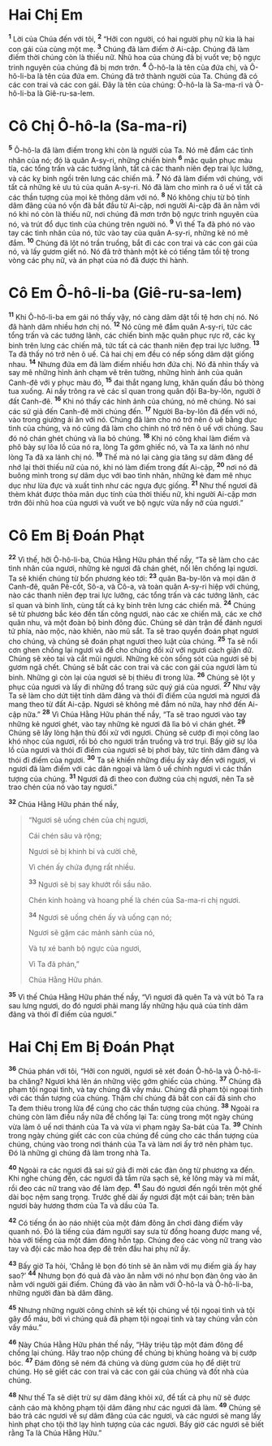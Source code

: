 # Hai Chị Em
<sup><b>1</b></sup> Lời của Chúa đến với tôi, <sup><b>2</b></sup> “Hỡi con người, có hai người phụ nữ kia là hai con gái của cùng một mẹ. <sup><b>3</b></sup> Chúng đã làm điếm ở Ai-cập. Chúng đã làm điếm thời chúng còn là thiếu nữ. Nhũ hoa của chúng đã bị vuốt ve; bộ ngực trinh nguyên của chúng đã bị mơn trớn. <sup><b>4</b></sup> Ô-hô-la là tên của đứa chị, và Ô-hô-li-ba là tên của đứa em. Chúng đã trở thành người của Ta. Chúng đã có các con trai và các con gái. Ðây là tên của chúng: Ô-hô-la là Sa-ma-ri và Ô-hô-li-ba là Giê-ru-sa-lem.


# Cô Chị Ô-hô-la (Sa-ma-ri)
<sup><b>5</b></sup> Ô-hô-la đã làm điếm trong khi còn là người của Ta. Nó mê đắm các tình nhân của nó; đó là quân A-sy-ri, những chiến binh <sup><b>6</b></sup> mặc quân phục màu tía, các tổng trấn và các tướng lãnh, tất cả các thanh niên đẹp trai lực lưỡng, và các kỵ binh ngồi trên lưng các chiến mã. <sup><b>7</b></sup> Nó đã làm điếm với chúng, với tất cả những kẻ ưu tú của quân A-sy-ri. Nó đã làm cho mình ra ô uế vì tất cả các thần tượng của mọi kẻ thông dâm với nó. <sup><b>8</b></sup> Nó không chịu từ bỏ tính dâm đãng của nó vốn đã bắt đầu từ Ai-cập, nơi người Ai-cập đã ăn nằm với nó khi nó còn là thiếu nữ, nơi chúng đã mơn trớn bộ ngực trinh nguyên của nó, và trút đổ dục tình của chúng trên người nó. <sup><b>9</b></sup> Vì thế Ta đã phó nó vào tay các tình nhân của nó, tức vào tay của quân A-sy-ri, những kẻ nó mê đắm. <sup><b>10</b></sup> Chúng đã lột nó trần truồng, bắt đi các con trai và các con gái của nó, và lấy gươm giết nó. Nó đã trở thành một kẻ có tiếng tăm tồi tệ trong vòng các phụ nữ, và án phạt của nó đã được thi hành.


# Cô Em Ô-hô-li-ba (Giê-ru-sa-lem)
<sup><b>11</b></sup> Khi Ô-hô-li-ba em gái nó thấy vậy, nó càng dâm dật tồi tệ hơn chị nó. Nó đã hành dâm nhiều hơn chị nó. <sup><b>12</b></sup> Nó cũng mê đắm quân A-sy-ri, tức các tổng trấn và các tướng lãnh, các chiến binh mặc quân phục rực rỡ, các kỵ binh trên lưng các chiến mã, tức tất cả các thanh niên đẹp trai lực lưỡng. <sup><b>13</b></sup> Ta đã thấy nó trở nên ô uế. Cả hai chị em đều có nếp sống dâm dật giống nhau. <sup><b>14</b></sup> Nhưng đứa em đã làm điếm nhiều hơn đứa chị. Nó đã nhìn thấy và say mê những hình ảnh chạm vẽ trên tường, những hình ảnh của quân Canh-đê với y phục màu đỏ, <sup><b>15</b></sup> đai thắt ngang lưng, khăn quấn đầu bỏ thòng tua xuống. Ai nấy trông ra vẻ các sĩ quan trong quân đội Ba-by-lôn, người ở đất Canh-đê. <sup><b>16</b></sup> Khi nó thấy các hình ảnh của chúng, nó mê chúng. Nó sai các sứ giả đến Canh-đê mời chúng đến. <sup><b>17</b></sup> Người Ba-by-lôn đã đến với nó, vào trong giường ái ân với nó. Chúng đã làm cho nó trở nên ô uế bằng dục tình của chúng, và nó cũng đã làm cho chính nó trở nên ô uế với chúng. Sau đó nó chán ghét chúng và lìa bỏ chúng. <sup><b>18</b></sup> Khi nó công khai làm điếm và phô bày sự lõa lồ của nó ra, lòng Ta gớm ghiếc nó, và Ta xa lánh nó như lòng Ta đã xa lánh chị nó. <sup><b>19</b></sup> Thế mà nó lại càng gia tăng sự dâm đãng để nhớ lại thời thiếu nữ của nó, khi nó làm điếm trong đất Ai-cập, <sup><b>20</b></sup> nơi nó đã buông mình trong sự dâm dục với bao tình nhân, những kẻ đam mê nhục dục như lừa đực và xuất tinh như các ngựa đực giống. <sup><b>21</b></sup> Như thế ngươi đã thèm khát được thỏa mãn dục tính của thời thiếu nữ, khi người Ai-cập mơn trớn đôi nhũ hoa của ngươi và vuốt ve bộ ngực vừa nẩy nở của ngươi.”


# Cô Em Bị Ðoán Phạt
<sup><b>22</b></sup> Vì thế, hỡi Ô-hô-li-ba, Chúa Hằng Hữu phán thế nầy, “Ta sẽ làm cho các tình nhân của ngươi, những kẻ ngươi đã chán ghét, nổi lên chống lại ngươi. Ta sẽ khiến chúng từ bốn phương kéo tới: <sup><b>23</b></sup> quân Ba-by-lôn và mọi dân ở Canh-đê, quân Pê-cốt, Sô-a, và Cô-a, và toàn quân A-sy-ri hiệp với chúng, nào các thanh niên đẹp trai lực lưỡng, các tổng trấn và các tướng lãnh, các sĩ quan và binh lính, cùng tất cả kỵ binh trên lưng các chiến mã. <sup><b>24</b></sup> Chúng sẽ từ phương bắc kéo đến tấn công ngươi, nào các xe chiến mã, các xe chở quân nhu, và một đoàn bộ binh đông đúc. Chúng sẽ dàn trận để đánh ngươi tứ phía, nào mộc, nào khiên, nào mũ sắt. Ta sẽ trao quyền đoán phạt ngươi cho chúng, và chúng sẽ đoán phạt ngươi theo luật của chúng. <sup><b>25</b></sup> Ta sẽ nổi cơn ghen chống lại ngươi và để cho chúng đối xử với ngươi cách giận dữ. Chúng sẽ xẻo tai và cắt mũi ngươi. Những kẻ còn sống sót của ngươi sẽ bị gươm ngã chết. Chúng sẽ bắt các con trai và các con gái của ngươi làm tù binh. Những gì còn lại của ngươi sẽ bị thiêu đi trong lửa. <sup><b>26</b></sup> Chúng sẽ lột y phục của ngươi và lấy đi những đồ trang sức quý giá của ngươi. <sup><b>27</b></sup> Như vậy Ta sẽ làm cho dứt tiệt tính dâm đãng và thói đĩ điếm của ngươi mà ngươi đã mang theo từ đất Ai-cập. Ngươi sẽ không mê đắm nó nữa, hay nhớ đến Ai-cập nữa.” <sup><b>28</b></sup> Vì Chúa Hằng Hữu phán thế nầy, “Ta sẽ trao ngươi vào tay những kẻ ngươi ghét, vào tay những kẻ ngươi đã lìa bỏ vì chán ghét. <sup><b>29</b></sup> Chúng sẽ lấy lòng hận thù đối xử với ngươi. Chúng sẽ cướp đi mọi công lao khó nhọc của ngươi, rồi bỏ cho ngươi trần truồng và trơ trụi. Bấy giờ sự lõa lồ của ngươi và thói đĩ điếm của ngươi sẽ bị phơi bày, tức tính dâm đãng và thói đĩ điếm của ngươi. <sup><b>30</b></sup> Ta sẽ khiến những điều ấy xảy đến với ngươi, vì ngươi đã làm điếm với các dân ngoại và làm ô uế chính ngươi vì các thần tượng của chúng. <sup><b>31</b></sup> Ngươi đã đi theo con đường của chị ngươi, nên Ta sẽ trao chén của nó vào tay ngươi.”

<sup><b>32</b></sup> Chúa Hằng Hữu phán thế nầy,


> “Ngươi sẽ uống chén của chị ngươi,
> 
> Cái chén sâu và rộng;
> 
> Ngươi sẽ bị khinh bỉ và cười chê,
> 
> Vì chén ấy chứa đựng rất nhiều.
> 
> <sup><b>33</b></sup> Ngươi sẽ bị say khướt rồi sầu não.
> 
> Chén kinh hoàng và hoang phế là chén của Sa-ma-ri chị ngươi.
> 
> <sup><b>34</b></sup> Ngươi sẽ uống chén ấy và uống cạn nó;
> 
> Ngươi sẽ gặm các mảnh sành của nó,
> 
> Và tự xé banh bộ ngực của ngươi,
> 
> Vì Ta đã phán,”
> 
> Chúa Hằng Hữu phán.
>

<sup><b>35</b></sup> Vì thế Chúa Hằng Hữu phán thế nầy, “Vì ngươi đã quên Ta và vứt bỏ Ta ra sau lưng ngươi, do đó ngươi phải mang lấy những hậu quả của tính dâm đãng và thói đĩ điếm của ngươi.”


# Hai Chị Em Bị Ðoán Phạt
<sup><b>36</b></sup> Chúa phán với tôi, “Hỡi con người, ngươi sẽ xét đoán Ô-hô-la và Ô-hô-li-ba chăng? Ngươi khá lên án những việc gớm ghiếc của chúng. <sup><b>37</b></sup> Chúng đã phạm tội ngoại tình, và tay chúng đã vấy máu. Chúng đã phạm tội ngoại tình với các thần tượng của chúng. Thậm chí chúng đã bắt con cái đã sinh cho Ta đem thiêu trong lửa để cúng cho các thần tượng của chúng. <sup><b>38</b></sup> Ngoài ra chúng còn làm điều nầy nữa để chống lại Ta: cùng trong một ngày chúng vừa làm ô uế nơi thánh của Ta và vừa vi phạm ngày Sa-bát của Ta. <sup><b>39</b></sup> Chính trong ngày chúng giết các con của chúng để cúng cho các thần tượng của chúng, chúng vào trong nơi thánh của Ta và làm nơi ấy trở nên phàm tục. Ðó là những gì chúng đã làm trong nhà Ta.

<sup><b>40</b></sup> Ngoài ra các ngươi đã sai sứ giả đi mời các đàn ông từ phương xa đến. Khi nghe chúng đến, các ngươi đã tắm rửa sạch sẽ, kẻ lông mày và mí mắt, rồi đeo các nữ trang vào để làm đẹp. <sup><b>41</b></sup> Sau đó ngươi đến ngồi trên một ghế dài bọc nệm sang trọng. Trước ghế dài ấy ngươi đặt một cái bàn; trên bàn ngươi bày hương thơm của Ta và dầu của Ta.

<sup><b>42</b></sup> Có tiếng ồn ào náo nhiệt của một đám đông ăn chơi đàng điếm vây quanh nó. Ðó là tiếng của đám người say sưa từ đồng hoang được mang về, hòa với tiếng của một đám đông hỗn tạp. Chúng đeo các vòng nữ trang vào tay và đội các mão hoa đẹp đẽ trên đầu hai phụ nữ ấy.

<sup><b>43</b></sup> Bấy giờ Ta hỏi, ‘Chẳng lẽ bọn đó tính sẽ ăn nằm với mụ điếm già ấy hay sao?’ <sup><b>44</b></sup> Nhưng bọn đó quả đã vào ăn nằm với nó như bọn đàn ông vào ăn nằm với người gái điếm. Chúng đã vào ăn nằm với Ô-hô-la và Ô-hô-li-ba, những người đàn bà dâm đãng.

<sup><b>45</b></sup> Nhưng những người công chính sẽ kết tội chúng về tội ngoại tình và tội gây đổ máu, bởi vì chúng quả đã phạm tội ngoại tình và tay chúng vẫn còn vấy máu.”

<sup><b>46</b></sup> Này Chúa Hằng Hữu phán thế nầy, “Hãy triệu tập một đám đông để chống lại chúng. Hãy trao nộp chúng để chúng bị khủng hoảng và bị cướp bóc. <sup><b>47</b></sup> Ðám đông sẽ ném đá chúng và dùng gươm của họ để diệt trừ chúng. Họ sẽ giết các con trai và các con gái của chúng và đốt nhà của chúng.

<sup><b>48</b></sup> Như thế Ta sẽ diệt trừ sự dâm đãng khỏi xứ, để tất cả phụ nữ sẽ được cảnh cáo mà không phạm tội dâm đãng như các ngươi đã làm. <sup><b>49</b></sup> Chúng sẽ báo trả các ngươi về sự dâm đãng của các ngươi, và các ngươi sẽ mang lấy hình phạt cho tội thờ lạy hình tượng của các ngươi. Bấy giờ các ngươi sẽ biết rằng Ta là Chúa Hằng Hữu.”